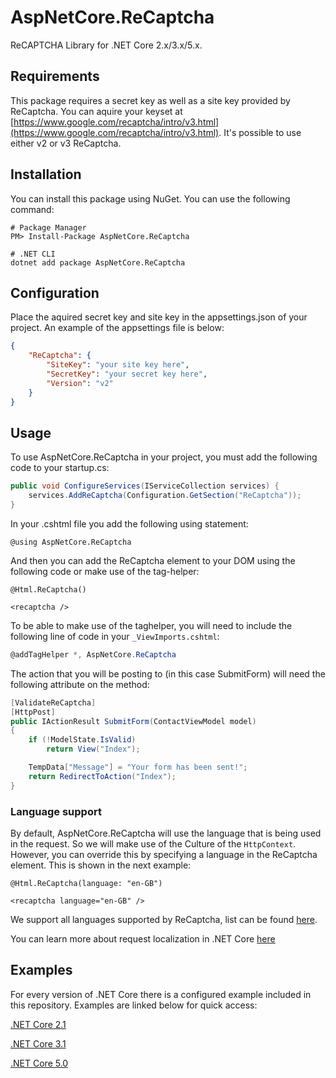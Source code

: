 # AspNetCore.ReCaptcha
ReCAPTCHA Library for .NET Core 2.x/3.x/5.x.

## Requirements
This package requires a secret key as well as a site key provided by ReCaptcha. You can aquire your keyset at [https://www.google.com/recaptcha/intro/v3.html](https://www.google.com/recaptcha/intro/v3.html). It's possible to use either v2 or v3 ReCaptcha.

## Installation
You can install this package using NuGet. You can use the following command:

```shell
# Package Manager
PM> Install-Package AspNetCore.ReCaptcha

# .NET CLI
dotnet add package AspNetCore.ReCaptcha
```

## Configuration
Place the aquired secret key and site key in the appsettings.json of your project. An example of the appsettings file is below:

```json
{
    "ReCaptcha": {
        "SiteKey": "your site key here",
        "SecretKey": "your secret key here",
        "Version": "v2"
    }
}
```

## Usage
To use AspNetCore.ReCaptcha in your project, you must add the following code to your startup.cs:

```csharp
public void ConfigureServices(IServiceCollection services) {
    services.AddReCaptcha(Configuration.GetSection("ReCaptcha"));
}
```

In your .cshtml file you add the following using statement:

```cshtml
@using AspNetCore.ReCaptcha
```

And then you can add the ReCaptcha element to your DOM using the following code or make use of the tag-helper:

```cshtml
@Html.ReCaptcha()
```
```cshtml
<recaptcha />
```
To be able to make use of the taghelper, you will need to include the following line of code in your `_ViewImports.cshtml`:
```csharp
@addTagHelper *, AspNetCore.ReCaptcha
```

The action that you will be posting to (in this case SubmitForm) will need the following attribute on the method:

```csharp
[ValidateReCaptcha]
[HttpPost]
public IActionResult SubmitForm(ContactViewModel model)
{
    if (!ModelState.IsValid)
        return View("Index");

    TempData["Message"] = "Your form has been sent!";
    return RedirectToAction("Index");
}
```

### Language support
By default, AspNetCore.ReCaptcha will use the language that is being used in the request. So we will make use of the Culture of the `HttpContext`. However, you can override this by specifying a language in the ReCaptcha element. This is shown in the next example:
```cshtml
@Html.ReCaptcha(language: "en-GB")
```

```cshtml
<recaptcha language="en-GB" />
```
We support all languages supported by ReCaptcha, list can be found [here](https://developers.google.com/recaptcha/docs/language).

You can learn more about request localization in .NET Core [here](https://docs.microsoft.com/en-us/aspnet/core/fundamentals/localization?view=aspnetcore-3.1)

## Examples
For every version of .NET Core there is a configured example included in this repository. Examples are linked below for quick access:

[.NET Core 2.1](https://github.com/michaelvs97/AspNetCore.ReCaptcha/tree/master/Samples/AspNetCore.ReCaptcha.NetCore21)

[.NET Core 3.1](https://github.com/michaelvs97/AspNetCore.ReCaptcha/tree/master/Samples/AspNetCore.ReCaptcha.NetCore31)

[.NET Core 5.0](https://github.com/michaelvs97/AspNetCore.ReCaptcha/tree/master/Samples/AspNetCore.ReCaptcha.NetCore50)
